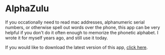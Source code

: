 # AlphaZulu
If you occationally need to read mac addresses, alphanumeric serial numbers, or otherwise spell out words over the phone, this app can be very helpful if you don't do it often enough to memorize the phonetic alphabet.  I wrote it for myself years ago, and still use it today.  

If you would like to download the latest version of this app, [click here](https://github.com/njmill/AlphaZulu/releases/download/1.0.0.0/AlphaZulu.zip). 

